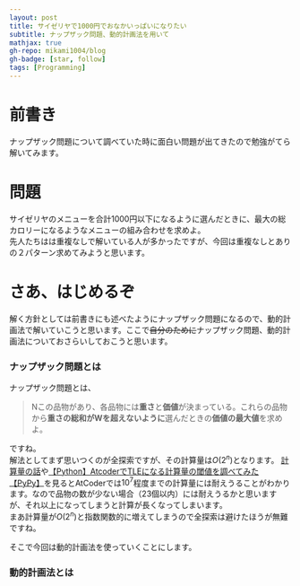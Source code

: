 ```yaml
---
layout: post
title: サイゼリヤで1000円でおなかいっぱいになりたい
subtitle: ナップザック問題、動的計画法を用いて
mathjax: true
gh-repo: mikami1004/blog
gh-badge: [star, follow]
tags: [Programming]
---
```


# 前書き
ナップザック問題について調べていた時に面白い問題が出てきたので勉強がてら解いてみます。

# 問題
サイゼリヤのメニューを合計1000円以下になるように選んだときに、最大の総カロリーになるようなメニューの組み合わせを求めよ。<br>
先人たちはは重複なしで解いている人が多かったですが、今回は重複なしとありの２パターン求めてみようと思います。

# さあ、はじめるぞ
解く方針としては前書きにも述べたようにナップザック問題になるので、動的計画法で解いていこうと思います。ここで~~自分のために~~ナップザック問題、動的計画法についておさらいしておこうと思います。

### ナップザック問題とは
ナップザック問題とは、<br>
> Nこの品物があり、各品物には**重さ**と**価値**が決まっている。これらの品物から**重さの総和がWを超えないように**選んだときの**価値の最大値**を求めよ。

ですね。<br>
解法としてまず思いつくのが全探索ですが、その計算量は$O(2^n)$となります。
[計算量の話](https://cppx.hatenablog.com/entry/2017/08/06/104144)や[【Python】AtcoderでTLEになる計算量の閾値を調べてみた 【PyPy】](https://rit-inc.hatenablog.com/entry/2021/12/13/180125)を見るとAtCoderでは$10^7$程度までの計算量には耐えうることがわかります。なので品物の数が少ない場合（23個以内）には耐えうるかと思いますが、それ以上になってしまうと計算が長くなってしまいます。<br>
まあ計算量が$O(2^n)$と指数関数的に増えてしまうので全探索は避けたほうが無難ですね。

そこで今回は動的計画法を使っていくことにします。

### 動的計画法とは
